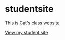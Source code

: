 # studentsite
This is Cat's class website

[View my student site](https://catriveros.github.io/studentsite)
